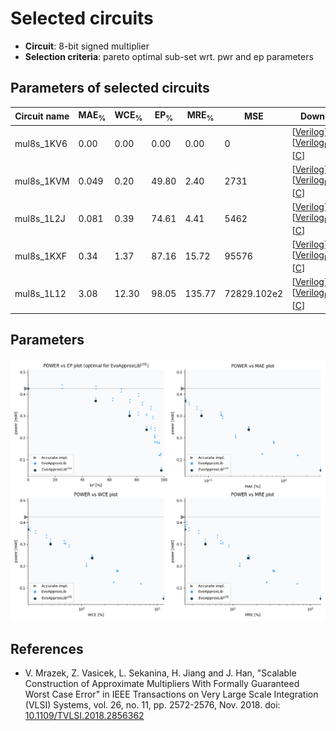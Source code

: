 
Selected circuits
===================
 - **Circuit**: 8-bit signed multiplier
 - **Selection criteria**: pareto optimal sub-set wrt. pwr and ep parameters

Parameters of selected circuits
----------------------------

| Circuit name | MAE<sub>%</sub> | WCE<sub>%</sub> | EP<sub>%</sub> | MRE<sub>%</sub> | MSE | Download |
| --- |  --- | --- | --- | --- | --- | --- | 
| mul8s_1KV6 | 0.00 | 0.00 | 0.00 | 0.00 | 0 |  [[Verilog](mul8s_1KV6.v)] [[Verilog<sub>PDK45</sub>](mul8s_1KV6_pdk45.v)] [[C](mul8s_1KV6.c)] |
| mul8s_1KVM | 0.049 | 0.20 | 49.80 | 2.40 | 2731 |  [[Verilog](mul8s_1KVM.v)] [[Verilog<sub>PDK45</sub>](mul8s_1KVM_pdk45.v)] [[C](mul8s_1KVM.c)] |
| mul8s_1L2J | 0.081 | 0.39 | 74.61 | 4.41 | 5462 |  [[Verilog](mul8s_1L2J.v)] [[Verilog<sub>PDK45</sub>](mul8s_1L2J_pdk45.v)] [[C](mul8s_1L2J.c)] |
| mul8s_1KXF | 0.34 | 1.37 | 87.16 | 15.72 | 95576 |  [[Verilog](mul8s_1KXF.v)] [[Verilog<sub>PDK45</sub>](mul8s_1KXF_pdk45.v)] [[C](mul8s_1KXF.c)] |
| mul8s_1L12 | 3.08 | 12.30 | 98.05 | 135.77 | 72829.102e2 |  [[Verilog](mul8s_1L12.v)] [[Verilog<sub>PDK45</sub>](mul8s_1L12_pdk45.v)] [[C](mul8s_1L12.c)] |
    
Parameters
--------------
![Parameters figure](fig.png)

References
--------------
   - V. Mrazek, Z. Vasicek, L. Sekanina, H. Jiang and J. Han, "Scalable Construction of Approximate Multipliers With Formally Guaranteed Worst Case Error" in IEEE Transactions on Very Large Scale Integration (VLSI) Systems, vol. 26, no. 11, pp. 2572-2576, Nov. 2018. doi: [10.1109/TVLSI.2018.2856362](https://dx.doi.org/10.1109/TVLSI.2018.2856362)

             
